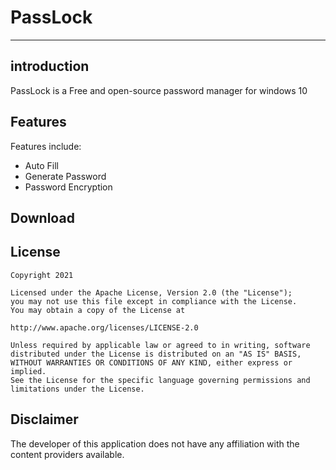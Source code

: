 # PassLock
---
## introduction 
PassLock is a Free and open-source password manager for windows 10

## Features
Features include:
* Auto Fill
* Generate Password
* Password Encryption 
## Download
## License

    Copyright 2021

    Licensed under the Apache License, Version 2.0 (the "License");
    you may not use this file except in compliance with the License.
    You may obtain a copy of the License at

    http://www.apache.org/licenses/LICENSE-2.0

    Unless required by applicable law or agreed to in writing, software
    distributed under the License is distributed on an "AS IS" BASIS,
    WITHOUT WARRANTIES OR CONDITIONS OF ANY KIND, either express or implied.
    See the License for the specific language governing permissions and
    limitations under the License.

## Disclaimer
The developer of this application does not have any affiliation with the content providers available.
